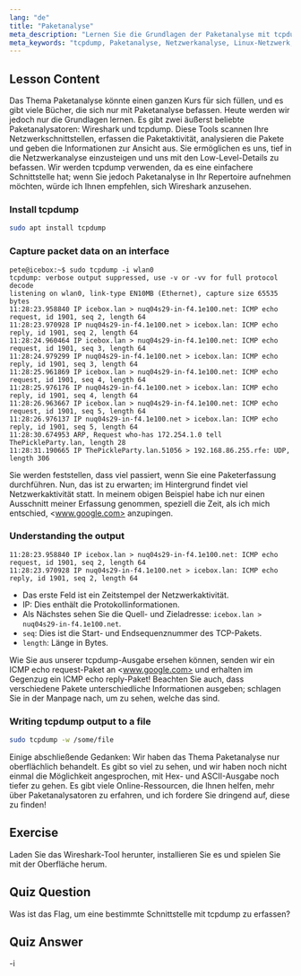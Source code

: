 ```yaml
---
lang: "de"
title: "Paketanalyse"
meta_description: "Lernen Sie die Grundlagen der Paketanalyse mit tcpdump. Verstehen Sie den Netzwerkverkehr, erfassen Sie Daten und interpretieren Sie die Ausgabe mit diesem anfängerfreundlichen Linux-Leitfaden."
meta_keywords: "tcpdump, Paketanalyse, Netzwerkanalyse, Linux-Netzwerk, Anfänger-Tutorial, Wireshark, Linux-Befehle, Netzwerkverkehr"
---
```


## Lesson Content

Das Thema Paketanalyse könnte einen ganzen Kurs für sich füllen, und es gibt viele Bücher, die sich nur mit Paketanalyse befassen. Heute werden wir jedoch nur die Grundlagen lernen. Es gibt zwei äußerst beliebte Paketanalysatoren: Wireshark und tcpdump. Diese Tools scannen Ihre Netzwerkschnittstellen, erfassen die Paketaktivität, analysieren die Pakete und geben die Informationen zur Ansicht aus. Sie ermöglichen es uns, tief in die Netzwerkanalyse einzusteigen und uns mit den Low-Level-Details zu befassen. Wir werden tcpdump verwenden, da es eine einfachere Schnittstelle hat; wenn Sie jedoch Paketanalyse in Ihr Repertoire aufnehmen möchten, würde ich Ihnen empfehlen, sich Wireshark anzusehen.

### Install tcpdump

```bash
sudo apt install tcpdump
```

### Capture packet data on an interface

```plaintext
pete@icebox:~$ sudo tcpdump -i wlan0
tcpdump: verbose output suppressed, use -v or -vv for full protocol decode
listening on wlan0, link-type EN10MB (Ethernet), capture size 65535 bytes
11:28:23.958840 IP icebox.lan > nuq04s29-in-f4.1e100.net: ICMP echo request, id 1901, seq 2, length 64
11:28:23.970928 IP nuq04s29-in-f4.1e100.net > icebox.lan: ICMP echo reply, id 1901, seq 2, length 64
11:28:24.960464 IP icebox.lan > nuq04s29-in-f4.1e100.net: ICMP echo request, id 1901, seq 3, length 64
11:28:24.979299 IP nuq04s29-in-f4.1e100.net > icebox.lan: ICMP echo reply, id 1901, seq 3, length 64
11:28:25.961869 IP icebox.lan > nuq04s29-in-f4.1e100.net: ICMP echo request, id 1901, seq 4, length 64
11:28:25.976176 IP nuq04s29-in-f4.1e100.net > icebox.lan: ICMP echo reply, id 1901, seq 4, length 64
11:28:26.963667 IP icebox.lan > nuq04s29-in-f4.1e100.net: ICMP echo request, id 1901, seq 5, length 64
11:28:26.976137 IP nuq04s29-in-f4.1e100.net > icebox.lan: ICMP echo reply, id 1901, seq 5, length 64
11:28:30.674953 ARP, Request who-has 172.254.1.0 tell ThePickleParty.lan, length 28
11:28:31.190665 IP ThePickleParty.lan.51056 > 192.168.86.255.rfe: UDP, length 306
```

Sie werden feststellen, dass viel passiert, wenn Sie eine Paketerfassung durchführen. Nun, das ist zu erwarten; im Hintergrund findet viel Netzwerkaktivität statt. In meinem obigen Beispiel habe ich nur einen Ausschnitt meiner Erfassung genommen, speziell die Zeit, als ich mich entschied, <www.google.com> anzupingen.

### Understanding the output

```plaintext
11:28:23.958840 IP icebox.lan > nuq04s29-in-f4.1e100.net: ICMP echo request, id 1901, seq 2, length 64
11:28:23.970928 IP nuq04s29-in-f4.1e100.net > icebox.lan: ICMP echo reply, id 1901, seq 2, length 64
```

- Das erste Feld ist ein Zeitstempel der Netzwerkaktivität.
- IP: Dies enthält die Protokollinformationen.
- Als Nächstes sehen Sie die Quell- und Zieladresse: `icebox.lan > nuq04s29-in-f4.1e100.net`.
- `seq`: Dies ist die Start- und Endsequenznummer des TCP-Pakets.
- `length`: Länge in Bytes.

Wie Sie aus unserer tcpdump-Ausgabe ersehen können, senden wir ein ICMP echo request-Paket an <www.google.com> und erhalten im Gegenzug ein ICMP echo reply-Paket! Beachten Sie auch, dass verschiedene Pakete unterschiedliche Informationen ausgeben; schlagen Sie in der Manpage nach, um zu sehen, welche das sind.

### Writing tcpdump output to a file

```bash
sudo tcpdump -w /some/file
```

Einige abschließende Gedanken: Wir haben das Thema Paketanalyse nur oberflächlich behandelt. Es gibt so viel zu sehen, und wir haben noch nicht einmal die Möglichkeit angesprochen, mit Hex- und ASCII-Ausgabe noch tiefer zu gehen. Es gibt viele Online-Ressourcen, die Ihnen helfen, mehr über Paketanalysatoren zu erfahren, und ich fordere Sie dringend auf, diese zu finden!

## Exercise

Laden Sie das Wireshark-Tool herunter, installieren Sie es und spielen Sie mit der Oberfläche herum.

## Quiz Question

Was ist das Flag, um eine bestimmte Schnittstelle mit tcpdump zu erfassen?

## Quiz Answer

-i
